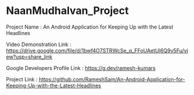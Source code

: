 # NaanMudhalvan_Project

Project Name : 
An Android Application for Keeping Up with the Latest Headlines


Video Demonstration Link :  https://drive.google.com/file/d/1bwf4O7STRWcSe_q_FFoUAetUl6Q9v5Fu/view?usp=share_link

Google Developers Profile Link : https://g.dev/ramesh-kumars

Project Link :  https://github.com/RameshSam/An-Android-Application-for-Keeping-Up-with-the-Latest-Headlines



